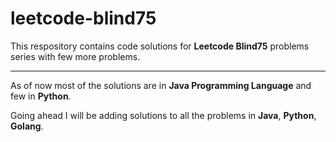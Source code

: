 # leetcode-blind75

This respository contains code solutions for **Leetcode Blind75** problems series with few more problems.
***
As of now most of the solutions are in **Java Programming Language** and few in **Python**. 

Going ahead I will be adding solutions to all the problems in **Java**, **Python**, **Golang**. 
